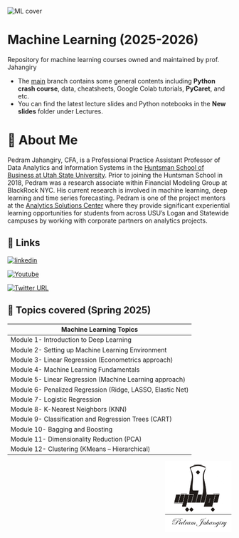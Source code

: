 ![ML cover](https://user-images.githubusercontent.com/19335954/210504261-55016ce4-6d1e-4f32-9077-6af513d9f924.png)


# Machine Learning (2025-2026)

Repository for machine learning courses owned and maintained by prof. Jahangiry

* The [main](https://github.com/PJalgotrader/Machine_Learning-USU/tree/main) branch contains some general contents including **Python crash course**, data, cheatsheets, Google Colab tutorials, **PyCaret**, and etc.
* You can find the latest lecture slides and Python notebooks in the **New slides** folder under Lectures. 



# 🚀 About Me

Pedram Jahangiry, CFA,  is a Professional Practice Assistant Professor of Data Analytics and Information Systems in the [Huntsman School of Business at Utah State University](https://huntsman.usu.edu/directory/jahangiry-pedram). Prior to joining the Huntsman School in 2018, Pedram was a research associate within Financial Modeling Group at BlackRock NYC. His current research is involved in machine learning, deep learning and time series forecasting. 
Pedram is one of the project mentors at the [Analytics Solutions Center](https://huntsman.usu.edu/asc/index) where they provide significant experiential learning opportunities for students from across USU’s Logan and Statewide campuses by working with corporate partners on analytics projects.




## 🔗 Links

[![linkedin](https://img.shields.io/badge/LinkedIn-0A66C2?style=for-the-badge&logo=linkedin&logoColor=white)](https://www.linkedin.com/in/pedram-jahangiry-cfa-5778015a)

[![Youtube](https://img.shields.io/badge/youtube_channel-1DA1F2?style=for-the-badge&logo=youtube&logoColor=white&color=FF0000)](https://www.youtube.com/channel/UCNDElcuuyX-2pSatVBDpJJQ)

[![Twitter URL](https://img.shields.io/twitter/url/https/twitter.com/PedramJahangiry.svg?style=social&label=Follow%20%40PedramJahangiry)](https://twitter.com/PedramJahangiry)





## 🎲 Topics covered (Spring 2025)


| Machine Learning Topics                                                                              |
|--------------------------------------------------------------------------------------------------|
|Module 1- Introduction to Deep Learning|
|Module 2- Setting up Machine Learning Environment|
|Module 3- Linear Regression (Econometrics approach)|
|Module 4- Machine Learning Fundamentals|
|Module 5- Linear Regression (Machine Learning approach)|
|Module 6- Penalized Regression (Ridge, LASSO, Elastic Net)|
|Module 7- Logistic Regression |
|Module 8- K-Nearest Neighbors (KNN) |
|Module 9- Classification and Regression Trees (CART) |
|Module 10- Bagging and Boosting |
|Module 11- Dimensionality Reduction (PCA)|
|Module 12- Clustering (KMeans – Hierarchical) | 




<img src="images/Jahangirylogo.png" width=150 align="right">


